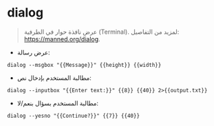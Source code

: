 # dialog

> عرض نافذة حوار في الطرفية (Terminal).
> لمزيد من التفاصيل: <https://manned.org/dialog>.

- عرض رسالة:

`dialog --msgbox "{{Message}}" {{height}} {{width}}`

- مطالبة المستخدم بإدخال نص:

`dialog --inputbox "{{Enter text:}}" {{8}} {{40}} 2>{{output.txt}}`

- مطالبة المستخدم بسؤال بنعم/لا:

`dialog --yesno "{{Continue?}}" {{7}} {{40}}`
